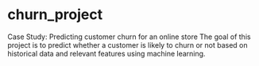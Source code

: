 # churn_project
Case Study: Predicting customer churn for an online store
The goal of this project is to predict whether a customer is likely to churn or not based on historical data and relevant features using machine learning.
